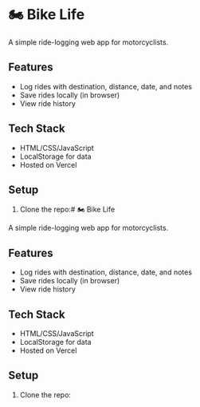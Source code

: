 # 🏍️ Bike Life

A simple ride-logging web app for motorcyclists.

## Features

- Log rides with destination, distance, date, and notes
- Save rides locally (in browser)
- View ride history

## Tech Stack

- HTML/CSS/JavaScript
- LocalStorage for data
- Hosted on Vercel

## Setup

1. Clone the repo:# 🏍️ Bike Life

A simple ride-logging web app for motorcyclists.

## Features

- Log rides with destination, distance, date, and notes
- Save rides locally (in browser)
- View ride history

## Tech Stack

- HTML/CSS/JavaScript
- LocalStorage for data
- Hosted on Vercel

## Setup

1. Clone the repo:
